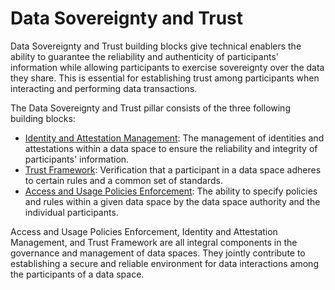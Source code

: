 # Data Sovereignty and Trust

Data Sovereignty and Trust building blocks give technical enablers the ability to guarantee the reliability and authenticity of participants' information while allowing participants to exercise sovereignty over the data they share. This is essential for establishing trust among participants when interacting and performing data transactions.

The Data Sovereignty and Trust pillar consists of the three following building blocks:

* [Identity and Attestation Management](https://dssc.eu/space/BVE2/1071255737): The management of identities and attestations within a data space to ensure the reliability and integrity of participants' information.
* [Trust Framework](https://dssc.eu/space/BVE2/1071255941): Verification that a participant in a data space adheres to certain rules and a common set of standards.
* [Access and Usage Policies Enforcement](https://dssc.eu/space/BVE2/1071256095): The ability to specify policies and rules within a given data space by the data space authority and the individual participants.

Access and Usage Policies Enforcement, Identity and Attestation Management, and Trust Framework are all integral components in the governance and management of data spaces. They jointly contribute to establishing a secure and reliable environment for data interactions among the participants of a data space.
